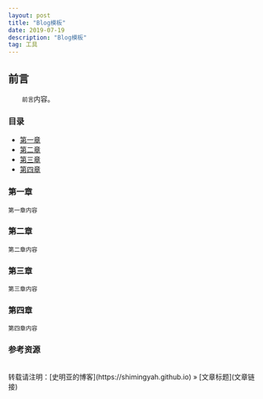 ```yaml
---
layout: post
title: "Blog模板"
date: 2019-07-19
description: "Blog模板"
tag: 工具
---
```


## 前言

　　`前言`内容。

### 目录

* [第一章](#When-to-apply-neural-net)
* [第二章](#solve-problems)
* [第三章](#popular-libraries)
* [第四章](#What-is-TensorFlow)

### <a name="chapter1"></a>第一章

    第一章内容

### <a name="chapter2"></a>第二章

    第二章内容

### <a name="chapter3"></a>第三章

    第三章内容

### <a name="chapter4"></a>第四章

    第四章内容

### 参考资源

<br>
转载请注明：[史明亚的博客](https://shimingyah.github.io) » [文章标题](文章链接)